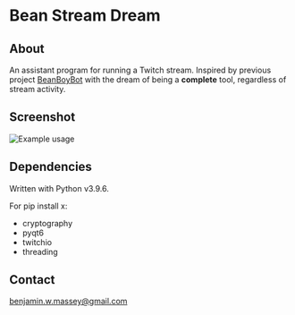 # Bean Stream Dream

## About

An assistant program for running a Twitch stream. Inspired by previous project [BeanBoyBot](https://github.com/BenjaminMassey/BeanBoyBot) with the dream of being a <b>complete</b> tool, regardless of stream activity.

## Screenshot

![Example usage](https://i.imgur.com/bEW7D6k.png)

## Dependencies

Written with Python v3.9.6.

For pip install x:
- cryptography
- pyqt6
- twitchio
- threading

## Contact

benjamin.w.massey@gmail.com